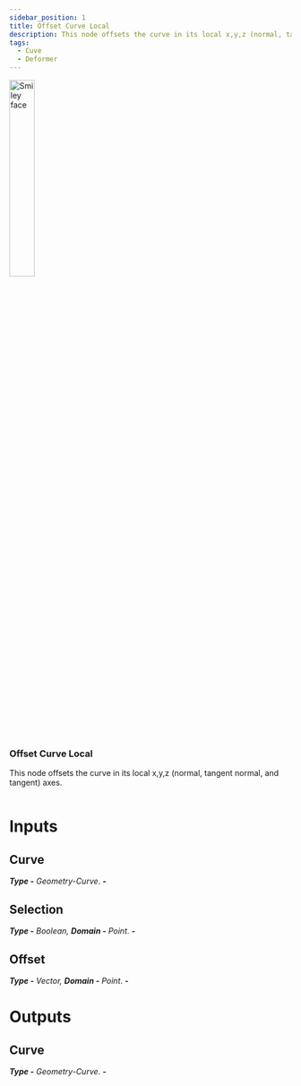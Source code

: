 ```yaml
---
sidebar_position: 1
title: Offset Curve Local
description: This node offsets the curve in its local x,y,z (normal, tangent normal, and tangent) axes.
tags:
  - Cuve
  - Deformer
---
```


<div><img  width="30%" src="/img/docs/offset_curve_local.png" alt="Smiley face" className="floatme"/>

 ### Offset Curve Local
  This node offsets the curve in its local x,y,z (normal, tangent normal, and tangent) axes.
  

<img  width="100%" height="0%" src="/img/blank.png" alt="blank"/>  
</div>




<div class="nobullet">


# Inputs
<div class="md-indent">

## Curve
<div class="md-indent">

_**Type -** Geometry-Curve_. **-**
</div>

## Selection
<div class="md-indent">

_**Type -** Boolean, **Domain -** Point_. **-** 
</div>

## Offset
<div class="md-indent">

_**Type -** Vector, **Domain -** Point_. **-**
</div>

</div>

# Outputs
<div class="md-indent">

## Curve
  _**Type -** Geometry-Curve_. **-**
  </div>

</div>




















